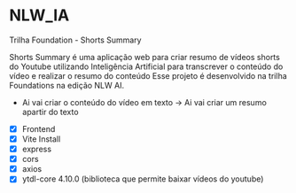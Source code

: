 # NLW_IA
Trilha Foundation - Shorts Summary

Shorts Summary é uma aplicação web para criar resumo de vídeos shorts do Youtube utilizando Inteligência Artificial para transcrever o conteúdo do vídeo e realizar o resumo do conteúdo Esse projeto é desenvolvido na trilha Foundations na edição NLW AI.

- Ai vai criar o conteúdo do vídeo em texto -> Ai vai criar um resumo apartir do texto

- [x] Frontend
- [x] Vite Install
- [x] express
- [x] cors
- [x] axios
- [x] ytdl-core 4.10.0 (biblioteca que permite baixar vídeos do youtube)

<!--
A pasta que começa com . é uma pasta oculta


no arquivo packge.json
"ytbdl-core": "^4.10.0"

o ^ indica que sempre que vai rodar o comando npm vai buscar a ultima versão. se você que manter a versão fixa você retira o acento.


    // "server": "env YTDL_NO_UPDATE=1 node --watch --no-warnings server/index.js"
remover alertas



Por padrão os eventos de submit recarregam a página imediatamente 
se você quer que isso não aconteça: você deve recuperar o evento e usar preventDefault()

form.addEventListener("submit",(event)=>{
    event.preventDefault()
    console.log("Dados Enviados!")
})
-->
